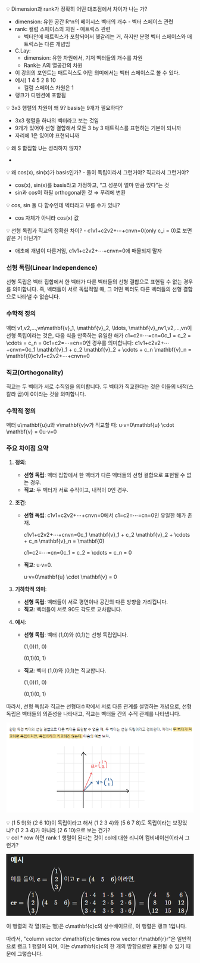 
<aside>
💡 Dimension과 rank가 정확히 어떤 대조점에서 차이가 나는 가?

</aside>

- dimension: 유한 공간 R^n의 베이시스 벡터의 개수 - 벡터 스페이스 관련
- rank: 컬럼 스페이스의 차원 - 매트릭스 관련
    - 벡터안에 매트릭스가 포함되어서 헷갈리는 거, 하지만 분명 벡터 스페이스와 매트릭스는 다른 개념임
- C.Lay:
    - dimension: 유한 차원에서, 기저 벡터들의 개수를 차원
    - Rank는 A의 열공간의 차원
- 이 강의의 포인트는 매트릭스도 어떤 의미에서는 벡터 스페이스로 볼 수 있다.
- 예시) 1 4 5
           2 8 10
    - 컬럼 스페이스 차원은 1
- 랭크가 디멘션에 포함됨

<aside>
💡 3x3 행렬의 차원이 왜 9?
basis는 9개가 필요하다?

</aside>

- 3x3 행렬을 하나의 벡터라고 보는 것임
- 9개가 있어야 선형 결합해서 모든 3 by 3 매트릭스를 표현하는 기본이 되니까
- 자리에 1은 있어야 표현되니까

<aside>
💡 왜 S 합집합 U는 성리하지 않지?

</aside>

- 

<aside>
💡 왜 cos(x), sin(x)가 basis인가?
- 둘이 독립이라서 그런거야? 직교라서 그런거야?

</aside>

- cos(x), sin(x)를 basis라고 가정하고, “그 성분이 얼마 만큼 있다”는 것
- sin과 cos이 하필 orthogonal한 것 ⇒ 푸리에 변환

<aside>
💡 cos, sin 둘 다 함수인데 벡터라고 부를 수가 있나?

</aside>

- cos 자체가 아니라 cos(x) 값

<aside>
💡 선형 독립과 직교의 정확한 차이?
- c1v1+c2v2+⋯+cnvn=0(only c_i = 0)로 보면 같은 거 아닌가?

</aside>

- 애초에 개념이 다른거임, c1v1+c2v2+⋯+cnvn=0에 매몰되지 말자

### 선형 독립(Linear Independence)

선형 독립은 벡터 집합에서 한 벡터가 다른 벡터들의 선형 결합으로 표현될 수 없는 경우를 의미합니다. 즉, 벡터들이 서로 독립적일 때, 그 어떤 벡터도 다른 벡터들의 선형 결합으로 나타낼 수 없습니다.

### 수학적 정의

벡터 v1,v2,…,vn\mathbf{v}_1, \mathbf{v}_2, \ldots, \mathbf{v}_nv1,v2,…,vn이 선형 독립이라는 것은, 다음 식을 만족하는 유일한 해가 c1=c2=⋯=cn=0c_1 = c_2 = \cdots = c_n = 0c1=c2=⋯=cn=0인 경우를 의미합니다:
c1v1+c2v2+⋯+cnvn=0c_1 \mathbf{v}_1 + c_2 \mathbf{v}_2 + \cdots + c_n \mathbf{v}_n = \mathbf{0}c1v1+c2v2+⋯+cnvn=0

### 직교(Orthogonality)

직교는 두 벡터가 서로 수직임을 의미합니다. 두 벡터가 직교한다는 것은 이들의 내적(스칼라 곱)이 0이라는 것을 의미합니다.

### 수학적 정의

벡터 u\mathbf{u}u와 v\mathbf{v}v가 직교할 때:
u⋅v=0\mathbf{u} \cdot \mathbf{v} = 0u⋅v=0

### 주요 차이점 요약

1. **정의**:
    - **선형 독립**: 벡터 집합에서 한 벡터가 다른 벡터들의 선형 결합으로 표현될 수 없는 경우.
    - **직교**: 두 벡터가 서로 수직이고, 내적이 0인 경우.
2. **조건**:
    - **선형 독립**: c1v1+c2v2+⋯+cnvn=0에서 c1=c2=⋯=cn=0인 유일한 해가 존재.
        
        c1v1+c2v2+⋯+cnvn=0c_1 \mathbf{v}_1 + c_2 \mathbf{v}_2 + \cdots + c_n \mathbf{v}_n = \mathbf{0}
        
        c1=c2=⋯=cn=0c_1 = c_2 = \cdots = c_n = 0
        
    - **직교**: u⋅v=0.
        
        u⋅v=0\mathbf{u} \cdot \mathbf{v} = 0
        
3. **기하학적 의미**:
    - **선형 독립**: 벡터들이 서로 평면이나 공간의 다른 방향을 가리킵니다.
    - **직교**: 벡터들이 서로 90도 각도로 교차합니다.
4. **예시**:
    - **선형 독립**: 벡터 (1,0)와 (0,1)는 선형 독립입니다.
        
        (1,0)(1, 0)
        
        (0,1)(0, 1)
        
    - **직교**: 벡터 (1,0)와 (0,1)는 직교합니다.
        
        (1,0)(1, 0)
        
        (0,1)(0, 1)
        

따라서, 선형 독립과 직교는 선형대수학에서 서로 다른 관계를 설명하는 개념으로, 선형 독립은 벡터들의 의존성을 나타내고, 직교는 벡터들 간의 수직 관계를 나타냅니다.

![Untitled](https://raw.githubusercontent.com/domingolee0254/domingolee0254.github.io/main/assets/image/post_image/Math/2024-07-20-%5BLinear%20Algebra%5D%20Lecture%2011%20Matrix%20Spaces,%20Rank%201,%20Small%20World%20Graphs/Untitled.png)

<aside>
💡 (1 5 9)와 (2 6 10)이 독립이라고 해서 (1 2 3 4)와 (5 6 7 8)도 독립이라는 보장있냐?
(1 2 3 4)가 아니라 (2 6 10)으로 보는 건가?

</aside>

<aside>
💡 col * row 하면 rank 1 행렬이 된다는 것이 col에 대한 리니어 컴비네이션이라서 그런가?

</aside>

![Untitled](https://raw.githubusercontent.com/domingolee0254/domingolee0254.github.io/main/assets/image/post_image/Math/2024-07-20-%5BLinear%20Algebra%5D%20Lecture%2011%20Matrix%20Spaces,%20Rank%201,%20Small%20World%20Graphs/Untitled%201.png)

이 행렬의 각 열(또는 행)은 c\mathbf{c}c의 상수배이므로, 이 행렬은 랭크 1입니다.

따라서, "column vector c\mathbf{c}c times row vector r\mathbf{r}r"은 일반적으로 랭크 1 행렬이 되며, 이는 c\mathbf{c}c의 한 개의 방향으로만 표현될 수 있기 때문에 그렇습니다.